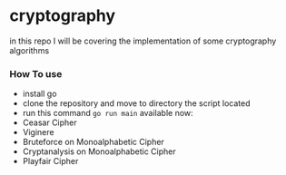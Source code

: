 # cryptography

in this repo I will be covering the implementation of some cryptography algorithms
### How To use
- install go
- clone the repository and move to directory the script located
- run this command `go run main`
available now:
- Ceasar Cipher
- Viginere
- Bruteforce on Monoalphabetic Cipher
- Cryptanalysis on Monoalphabetic Cipher
- Playfair Cipher
